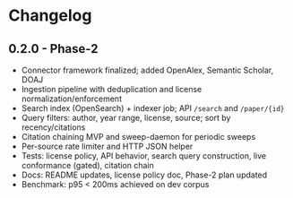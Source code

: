 # Changelog

## 0.2.0 - Phase-2

- Connector framework finalized; added OpenAlex, Semantic Scholar, DOAJ
- Ingestion pipeline with deduplication and license normalization/enforcement
- Search index (OpenSearch) + indexer job; API `/search` and `/paper/{id}`
- Query filters: author, year range, license, source; sort by recency/citations
- Citation chaining MVP and sweep-daemon for periodic sweeps
- Per-source rate limiter and HTTP JSON helper
- Tests: license policy, API behavior, search query construction, live conformance (gated), citation chain
- Docs: README updates, license policy doc, Phase-2 plan updated
- Benchmark: p95 < 200ms achieved on dev corpus


